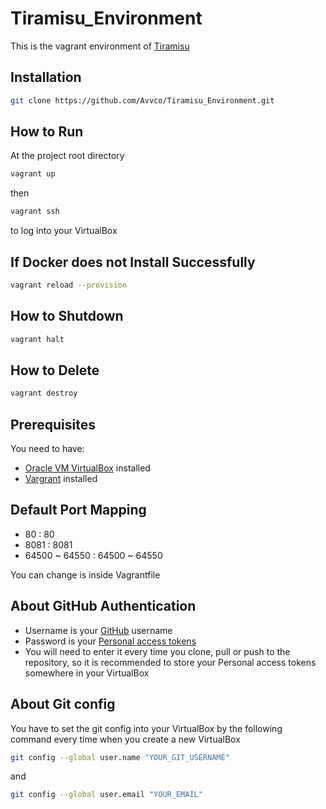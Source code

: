 # Tiramisu_Environment

This is the vagrant environment of [Tiramisu](https://github.com/Avvco/Tiramisu)

## Installation

``` bash
git clone https://github.com/Avvco/Tiramisu_Environment.git
```

## How to Run

At the project root directory

```bash
vagrant up
```

then

```bash
vagrant ssh
```

to log into your VirtualBox

## If Docker does not Install Successfully

```bash
vagrant reload --provision
```

## How to Shutdown

```bash
vagrant halt
```

## How to Delete

```bash
vagrant destroy
```

## Prerequisites

You need to have:

- [Oracle VM VirtualBox](https://www.virtualbox.org/wiki/Downloads) installed
- [Vargrant](https://www.vagrantup.com/downloads) installed

## Default Port Mapping

- 80 : 80
- 8081 : 8081
- 64500 ~ 64550 : 64500 ~ 64550

You can change is inside Vagrantfile

## About GitHub Authentication

- Username is your [GitHub](https://github.com/) username
- Password is your [Personal access tokens](https://github.com/settings/tokens)
- You will need to enter it every time you clone, pull or push to the repository, so it is recommended to store your Personal access tokens somewhere in your VirtualBox

## About Git config

You have to set the git config into your VirtualBox by the following command every time when you create a new VirtualBox

```bash
git config --global user.name "YOUR_GIT_USERNAME"
```

and

```bash
git config --global user.email "YOUR_EMAIL"
```
